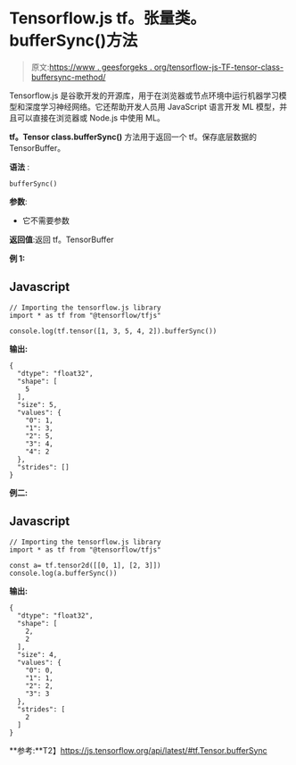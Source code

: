 # Tensorflow.js tf。张量类。bufferSync()方法

> 原文:[https://www . geesforgeks . org/tensorflow-js-TF-tensor-class-buffersync-method/](https://www.geeksforgeeks.org/tensorflow-js-tf-tensor-class-buffersync-method/)

Tensorflow.js 是谷歌开发的开源库，用于在浏览器或节点环境中运行机器学习模型和深度学习神经网络。它还帮助开发人员用 JavaScript 语言开发 ML 模型，并且可以直接在浏览器或 Node.js 中使用 ML。

**tf。Tensor class.bufferSync()** 方法用于返回一个 tf。保存底层数据的 TensorBuffer。

**语法** :

```
bufferSync()
```

**参数**:

*   它不需要参数

**返回值**:返回 tf。TensorBuffer

**例 1:**

## Javascript

```
// Importing the tensorflow.js library
import * as tf from "@tensorflow/tfjs"

console.log(tf.tensor([1, 3, 5, 4, 2]).bufferSync())
```

**输出:**

```
{
  "dtype": "float32",
  "shape": [
    5
  ],
  "size": 5,
  "values": {
    "0": 1,
    "1": 3,
    "2": 5,
    "3": 4,
    "4": 2
  },
  "strides": []
}
```

**例二:**

## Javascript

```
// Importing the tensorflow.js library
import * as tf from "@tensorflow/tfjs"

const a= tf.tensor2d([[0, 1], [2, 3]])
console.log(a.bufferSync())
```

**输出:**

```
{
  "dtype": "float32",
  "shape": [
    2,
    2
  ],
  "size": 4,
  "values": {
    "0": 0,
    "1": 1,
    "2": 2,
    "3": 3
  },
  "strides": [
    2
  ]
}
```

**参考:**T2】https://js.tensorflow.org/api/latest/#tf.Tensor.bufferSync